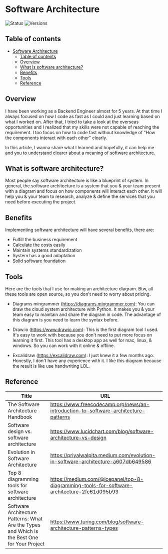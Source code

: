 # Software Architecture

![Status](https://badgen.net/badge/status/completed/green) ![Versions](https://badgen.net/badge/version/v1.0.0/cyan)

## Table of contents

- [Software Architecture](#software-architecture)
  - [Table of contents](#table-of-contents)
  - [Overview](#overview)
  - [What is software architecture?](#what-is-software-architecture)
  - [Benefits](#benefits)
  - [Tools](#tools)
  - [Reference](#reference)

## Overview

I have been working as a Backend Engineer almost for 5 years. At that time I always focused on how I code as fast as I could and just learning based on what I worked on. After that, I tried to take a look at the overseas opportunities and I realized that my skills were not capable of reaching the requirement. I too focus on how to code fast without knowledge of "How the components interact with each other" clearly.

In this article, I wanna share what I learned and hopefully, it can help me and you to understand clearer about a meaning of software architecture.

## What is software architecture?

Most people say software architecture is like a blueprint of system. In general, the software architecture is a system that you & your team present with a diagram and focus on how components will interact each other. It will help you & your team to research, analyze & define the services that you need before executing the project.

## Benefits

Implementing software architecture will have several benefits, there are:

- Fulfill the business requirement
- Calculate the costs easily
- Maintain systems standardization
- System has a good adaptation
- Solid software foundation

## Tools

Here are the tools that I use for making an architecture diagram. Btw, all these tools are open source, so you don't need to worry about pricing.

- Diagrams mingrammer (<https://diagrams.mingrammer.com>): You can draw the cloud system architecture with Python. It makes you & your team easy to maintain and share the diagram in code. The advantage of this diagram is you need to learn the syntax before.

- Draw.io (<https://www.drawio.com>): This is the first diagram tool I used. It's easy to work with because you don't need to put more focus on learning it first. This tool has a desktop app as well for mac, linux, & windows. So you can work with it online & offline.

- Excalidraw (<https://excalidraw.com>): I just knew it a few months ago. Honestly, I don't have any experience with it. I like this diagram because the result is like use handwriting LOL.

## Reference

Title | URL
---|---
The Software Architecture Handbook | <https://www.freecodecamp.org/news/an-introduction-to-software-architecture-patterns>
Software design vs. software architecture | <https://www.lucidchart.com/blog/software-architecture-vs-design>
Evolution in Software Architecture | <https://priyalwalpita.medium.com/evolution-in-software-architecture-a607db649586>
Top 8 diagramming tools for software architecture | <https://medium.com/@icepanel/top-8-diagramming-tools-for-software-architecture-2fc61d095b93>
Software Architecture Patterns: What Are the Types and Which Is the Best One for Your Project | <https://www.turing.com/blog/software-architecture-patterns-types>
